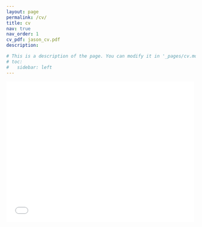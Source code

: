 ```yaml
---
layout: page
permalink: /cv/
title: cv
nav: true
nav_order: 1
cv_pdf: jason_cv.pdf
description: 

# This is a description of the page. You can modify it in '_pages/cv.md'. You can also change or remove the top pdf download button.
# toc:
#   sidebar: left
---
```

<embed src="/assets/pdf/jason_cv.pdf" width="500" height="375" 
 type="application/pdf">